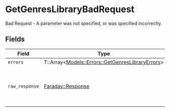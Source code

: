 # GetGenresLibraryBadRequest

Bad Request - A parameter was not specified, or was specified incorrectly.


## Fields

| Field                                                                                             | Type                                                                                              | Required                                                                                          | Description                                                                                       |
| ------------------------------------------------------------------------------------------------- | ------------------------------------------------------------------------------------------------- | ------------------------------------------------------------------------------------------------- | ------------------------------------------------------------------------------------------------- |
| `errors`                                                                                          | T::Array<[Models::Errors::GetGenresLibraryErrors](../../models/errors/getgenreslibraryerrors.md)> | :heavy_minus_sign:                                                                                | N/A                                                                                               |
| `raw_response`                                                                                    | [Faraday::Response](https://www.rubydoc.info/gems/faraday/Faraday/Response)                       | :heavy_minus_sign:                                                                                | Raw HTTP response; suitable for custom response parsing                                           |